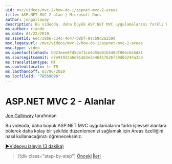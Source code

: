 ```yaml
---
uid: mvc/videos/mvc-2/how-do-i/aspnet-mvc-2-areas
title: ASP.NET MVC 2-alan | Microsoft Docs
author: jongalloway
description: Bu videoda, daha büyük ASP.NET MVC uygulamalarını farklı komik parçalara ayırarak daha kolay bir şekilde düzenlemenizi sağlamak için Areas özelliğini nasıl kullanacağınızı öğreneceksiniz.
ms.author: riande
ms.date: 04/22/2010
ms.assetid: 6ec738b6-c34c-4647-b8bf-9acb8d2a259d
msc.legacyurl: /mvc/videos/mvc-2/how-do-i/aspnet-mvc-2-areas
msc.type: video
ms.openlocfilehash: bd23eee8fd5def1ce4b55d01b548df004c6e5d81
ms.sourcegitcommit: e7e91932a6e91a63e2e46417626f39d6b244a3ab
ms.translationtype: MT
ms.contentlocale: tr-TR
ms.lasthandoff: 03/06/2020
ms.locfileid: "78559096"
---
```

# <a name="aspnet-mvc-2---areas"></a>ASP.NET MVC 2 - Alanlar

[Jon Galloway](https://github.com/jongalloway) tarafından

Bu videoda, daha büyük ASP.NET MVC uygulamalarını farklı işlevsel alanlara bölerek daha kolay bir şekilde düzenlemenizi sağlamak için Areas özelliğini nasıl kullanacağınızı öğreneceksiniz.

[&#9654;Videoyu izleyin (3 dakika)](https://channel9.msdn.com/Blogs/ASP-NET-Site-Videos/aspnet-mvc-2-areas)

> [!div class="step-by-step"]
> [Önceki](mvc2-template-customization.md)
> [İleri](aspnet-mvc-2-render-action.md)
